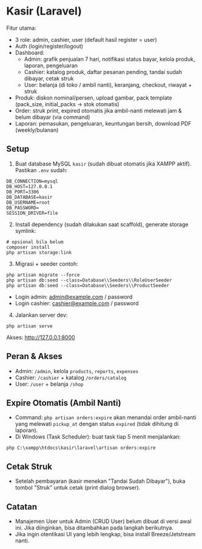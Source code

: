 # Kasir (Laravel)

Fitur utama:
- 3 role: admin, cashier, user (default hasil register = user)
- Auth (login/register/logout)
- Dashboard:
  - Admin: grafik penjualan 7 hari, notifikasi status bayar, kelola produk, laporan, pengeluaran
  - Cashier: katalog produk, daftar pesanan pending, tandai sudah dibayar, cetak struk
  - User: belanja (di toko / ambil nanti), keranjang, checkout, riwayat + struk
- Produk: diskon nominal/persen, upload gambar, pack template (pack_size, initial_packs -> stok otomatis)
- Order: struk print, expired otomatis jika ambil-nanti melewati jam & belum dibayar (via command)
- Laporan: pemasukan, pengeluaran, keuntungan bersih, download PDF (weekly/bulanan)

## Setup
1) Buat database MySQL `kasir` (sudah dibuat otomatis jika XAMPP aktif). Pastikan `.env` sudah:
```
DB_CONNECTION=mysql
DB_HOST=127.0.0.1
DB_PORT=3306
DB_DATABASE=kasir
DB_USERNAME=root
DB_PASSWORD=
SESSION_DRIVER=file
```

2) Install dependency (sudah dilakukan saat scaffold), generate storage symlink:
```
# opsional bila belum
composer install
php artisan storage:link
```

3) Migrasi + seeder contoh:
```
php artisan migrate --force
php artisan db:seed --class=Database\\Seeders\\RoleUserSeeder
php artisan db:seed --class=Database\\Seeders\\ProductSeeder
```

- Login admin: admin@example.com / password
- Login cashier: cashier@example.com / password

4) Jalankan server dev:
```
php artisan serve
```
Akses: http://127.0.0.1:8000

## Peran & Akses
- Admin: `/admin`, kelola `products`, `reports`, `expenses`
- Cashier: `/cashier` + katalog `/orders/catalog`
- User: `/user` + belanja `/shop`

## Expire Otomatis (Ambil Nanti)
- Command: `php artisan orders:expire` akan menandai order ambil-nanti yang melewati `pickup_at` dengan status `expired` (tidak dihitung di laporan).
- Di Windows (Task Scheduler): buat task tiap 5 menit menjalankan:
```
php C:\xampp\htdocs\kasir\laravel\artisan orders:expire
```

## Cetak Struk
- Setelah pembayaran (kasir menekan "Tandai Sudah Dibayar"), buka tombol "Struk" untuk cetak (print dialog browser).

## Catatan
- Manajemen User untuk Admin (CRUD User) belum dibuat di versi awal ini. Jika diinginkan, bisa ditambahkan pada langkah berikutnya.
- Jika ingin otentikasi UI yang lebih lengkap, bisa install Breeze/Jetstream nanti.
